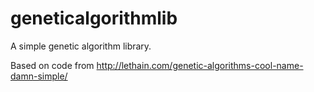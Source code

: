 # geneticalgorithmlib
A simple genetic algorithm library.

Based on code from http://lethain.com/genetic-algorithms-cool-name-damn-simple/
